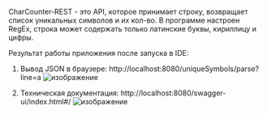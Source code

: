 CharCounter-REST - это API, которое принимает строку, возвращает список уникальных символов и их кол-во.
В программе настроен RegEx, строка может содержать только латинские буквы, кириллицу и цифры.

Результат работы приложения после запуска в IDE:
  1. Вывод JSON в браузере:
    http://localhost:8080/uniqueSymbols/parse?line=a
    ![изображение](https://github.com/AlekseiArtiushenko/CharCounter-REST/assets/149330425/0df8b5aa-d092-45ab-a2e5-e6aa9a2d800f)

  2. Техническая документация:
    http://localhost:8080/swagger-ui/index.html#/
    ![изображение](https://github.com/AlekseiArtiushenko/CharCounter-REST/assets/149330425/23b7c331-165f-4860-8cac-38b5999f06d7)


  

